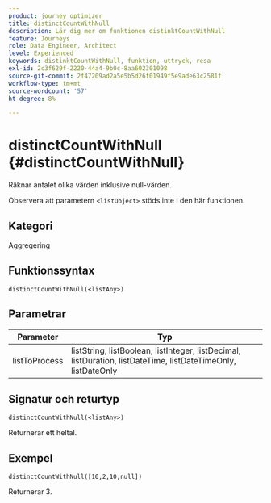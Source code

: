 ```yaml
---
product: journey optimizer
title: distinctCountWithNull
description: Lär dig mer om funktionen distinktCountWithNull
feature: Journeys
role: Data Engineer, Architect
level: Experienced
keywords: distinktCountWithNull, funktion, uttryck, resa
exl-id: 2c3f629f-2220-44a4-9b0c-8aa602301098
source-git-commit: 2f47209ad2a5e5b5d26f01949f5e9ade63c2581f
workflow-type: tm+mt
source-wordcount: '57'
ht-degree: 8%

---
```


# distinctCountWithNull {#distinctCountWithNull}

Räknar antalet olika värden inklusive null-värden.

Observera att parametern `<listObject>` stöds inte i den här funktionen.

## Kategori

Aggregering

## Funktionssyntax

`distinctCountWithNull(<listAny>)`

## Parametrar

| Parameter | Typ |
|-----------|------------------|
| listToProcess | listString, listBoolean, listInteger, listDecimal, listDuration, listDateTime, listDateTimeOnly, listDateOnly |

## Signatur och returtyp

`distinctCountWithNull(<listAny>)`

Returnerar ett heltal.

## Exempel

`distinctCountWithNull([10,2,10,null])`

Returnerar 3.
